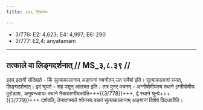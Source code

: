 ```yaml
---
title: २७६ टिप्पण्यः

---
```

- 3/776: E2: 4,623; E4: 4,997; E6: 290
- 3/777: E2,4: anyatamam

____________________________________________


## तत्काले वा लिङ्गदर्शनात् // MS_३,८.३९ //

इदम् इदानीं संदिह्यते - किं सुत्याकालानाम् अङ्गानां नवनीतम् उत सर्वेषां इति। सुत्याकालानां स्यात्, लिङ्गदर्शनात्। इदं श्रूयते - सह पशून् आलभत इति। तत्र पुनर् वचनम् - अग्नीषोमीयस्य स्थाने ऽग्नीषोमीयः पुरोडाशः, अनुबन्ध्यायाः स्थाने मैत्रावरुणीयस्येति+++({3/778})+++, द्वे स्थाने श्रून्ये+++({3/779})+++ दर्शयति, तेनावगम्यते श्येनस्य वचनं सुत्याकालानाम् अङ्गानां विशेषं विदधातीति।

